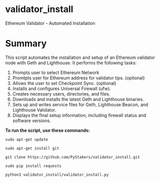 # validator_install
Ethereum Validator - Automated Installation

# Summary
This script automates the installation and setup of an Ethereum validator node with Geth and Lighthouse. It performs the following tasks:

1) Prompts user to select Ethereum Network
2) Promtpts user for Ethereum address for validator tips. (optional)
3) Allows the user to set Checkpoint Sync. (optional)
4) Installs and configures Universal Firewall (ufw).
5) Creates necessary users, directories, and files.
6) Downloads and installs the latest Geth and Lighthouse binaries.
7) Sets up and writes service files for Geth, Lighthouse Beacon, and Lighthouse Validator.
8) Displays the final setup information, including firewall status and software versions.

**To run the script, use these commands:**

`sudo apt-get update`

`sudo apt-get install git`

`git clone https://github.com/PyStakers/validator_install.git`

`sudo pip install requests`

`python3 validator_install/validator_install.py`
